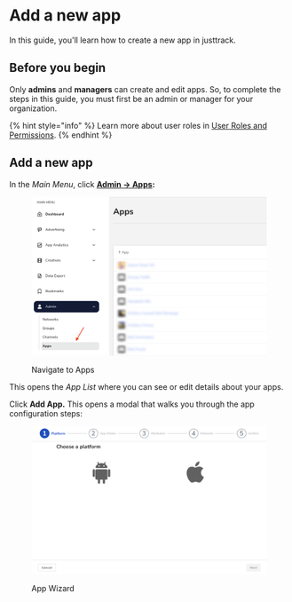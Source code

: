 # Add a new app

In this guide, you'll learn how to create a new app in justtrack.

## Before you begin

Only **admins** and **managers** can create and edit apps. So, to complete the steps in this guide, you must first be an admin or manager for your organization.

{% hint style="info" %}
Learn more about user roles in [User Roles and Permissions](../../user-management/user-roles-and-permissions.md).
{% endhint %}

## Add a new app

In the _Main Menu_, click [**Admin -> Apps**](https://dashboard.justtrack.io/admin/apps)**:**

<figure><img src="../../.gitbook/assets/nav-to-apps.png" alt="" width="563"><figcaption><p>Navigate to Apps</p></figcaption></figure>

This opens the _App List_ where you can see or edit details about your apps.

Click **Add App.** This opens a modal that walks you through the app configuration steps:

<figure><img src="../.gitbook/assets/Screenshot 2023-11-20 at 12.02.24 (1).png" alt="" width="563"><figcaption><p>App Wizard</p></figcaption></figure>
